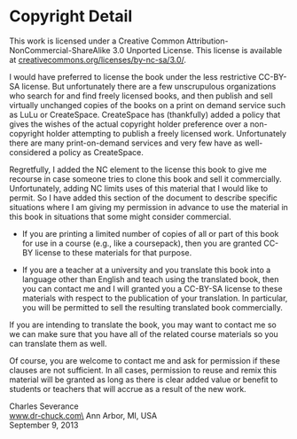 Copyright Detail
================

This work is licensed under a Creative Common
Attribution-NonCommercial-ShareAlike 3.0 Unported License. This license
is available at
[creativecommons.org/licenses/by-nc-sa/3.0/](creativecommons.org/licenses/by-nc-sa/3.0/).

I would have preferred to license the book under the less restrictive
CC-BY-SA license. But unfortunately there are a few unscrupulous
organizations who search for and find freely licensed books, and then
publish and sell virtually unchanged copies of the books on a print on
demand service such as LuLu or CreateSpace. CreateSpace has (thankfully)
added a policy that gives the wishes of the actual copyright holder
preference over a non-copyright holder attempting to publish a freely
licensed work. Unfortunately there are many print-on-demand services and
very few have as well-considered a policy as CreateSpace.

Regretfully, I added the NC element to the license this book to give me
recourse in case someone tries to clone this book and sell it
commercially. Unfortunately, adding NC limits uses of this material that
I would like to permit. So I have added this section of the document to
describe specific situations where I am giving my permission in advance
to use the material in this book in situations that some might consider
commercial.

-   If you are printing a limited number of copies of all or part of
    this book for use in a course (e.g., like a coursepack), then you
    are granted CC-BY license to these materials for that purpose.

-   If you are a teacher at a university and you translate this book
    into a language other than English and teach using the translated
    book, then you can contact me and I will granted you a CC-BY-SA
    license to these materials with respect to the publication of your
    translation. In particular, you will be permitted to sell the
    resulting translated book commercially.

If you are intending to translate the book, you may want to contact me
so we can make sure that you have all of the related course materials so
you can translate them as well.

Of course, you are welcome to contact me and ask for permission if these
clauses are not sufficient. In all cases, permission to reuse and remix
this material will be granted as long as there is clear added value or
benefit to students or teachers that will accrue as a result of the new
work.

Charles Severance\
www.dr-chuck.com\
Ann Arbor, MI, USA\
September 9, 2013

